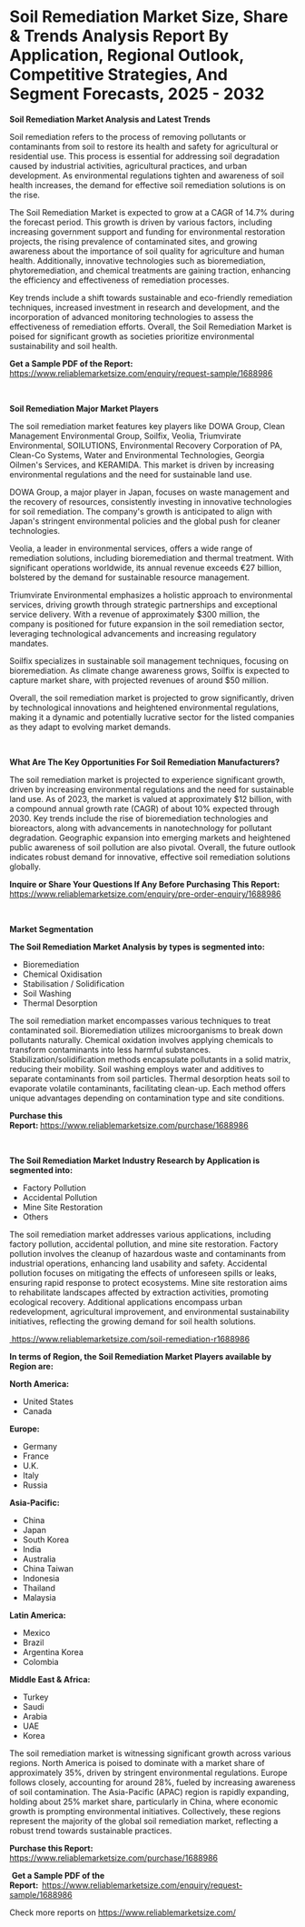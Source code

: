 <p><h1>Soil Remediation Market Size, Share & Trends Analysis Report By Application, Regional Outlook, Competitive Strategies, And Segment Forecasts, 2025 - 2032</h1></p><p><strong>Soil Remediation Market Analysis and Latest Trends</strong></p>
<p><p>Soil remediation refers to the process of removing pollutants or contaminants from soil to restore its health and safety for agricultural or residential use. This process is essential for addressing soil degradation caused by industrial activities, agricultural practices, and urban development. As environmental regulations tighten and awareness of soil health increases, the demand for effective soil remediation solutions is on the rise.</p><p>The Soil Remediation Market is expected to grow at a CAGR of 14.7% during the forecast period. This growth is driven by various factors, including increasing government support and funding for environmental restoration projects, the rising prevalence of contaminated sites, and growing awareness about the importance of soil quality for agriculture and human health. Additionally, innovative technologies such as bioremediation, phytoremediation, and chemical treatments are gaining traction, enhancing the efficiency and effectiveness of remediation processes. </p><p>Key trends include a shift towards sustainable and eco-friendly remediation techniques, increased investment in research and development, and the incorporation of advanced monitoring technologies to assess the effectiveness of remediation efforts. Overall, the Soil Remediation Market is poised for significant growth as societies prioritize environmental sustainability and soil health.</p></p>
<p><strong>Get a Sample PDF of the Report:&nbsp;</strong> <a href="https://www.reliablemarketsize.com/enquiry/request-sample/1688986?utm_campaign=2733&utm_medium=2&utm_source=Github&utm_content=ia&utm_term=26032025&utm_id=soil-remediation">https://www.reliablemarketsize.com/enquiry/request-sample/1688986</a></p>
<p>&nbsp;</p>
<p><strong>Soil Remediation Major Market Players</strong></p>
<p><p>The soil remediation market features key players like DOWA Group, Clean Management Environmental Group, Soilfix, Veolia, Triumvirate Environmental, SOILUTIONS, Environmental Recovery Corporation of PA, Clean-Co Systems, Water and Environmental Technologies, Georgia Oilmen's Services, and KERAMIDA. This market is driven by increasing environmental regulations and the need for sustainable land use.</p><p>DOWA Group, a major player in Japan, focuses on waste management and the recovery of resources, consistently investing in innovative technologies for soil remediation. The company's growth is anticipated to align with Japan's stringent environmental policies and the global push for cleaner technologies.</p><p>Veolia, a leader in environmental services, offers a wide range of remediation solutions, including bioremediation and thermal treatment. With significant operations worldwide, its annual revenue exceeds €27 billion, bolstered by the demand for sustainable resource management.</p><p>Triumvirate Environmental emphasizes a holistic approach to environmental services, driving growth through strategic partnerships and exceptional service delivery. With a revenue of approximately $300 million, the company is positioned for future expansion in the soil remediation sector, leveraging technological advancements and increasing regulatory mandates.</p><p>Soilfix specializes in sustainable soil management techniques, focusing on bioremediation. As climate change awareness grows, Soilfix is expected to capture market share, with projected revenues of around $50 million.</p><p>Overall, the soil remediation market is projected to grow significantly, driven by technological innovations and heightened environmental regulations, making it a dynamic and potentially lucrative sector for the listed companies as they adapt to evolving market demands.</p></p>
<p>&nbsp;</p>
<p><strong>What Are The Key Opportunities For Soil Remediation Manufacturers?</strong></p>
<p><p>The soil remediation market is projected to experience significant growth, driven by increasing environmental regulations and the need for sustainable land use. As of 2023, the market is valued at approximately $12 billion, with a compound annual growth rate (CAGR) of about 10% expected through 2030. Key trends include the rise of bioremediation technologies and bioreactors, along with advancements in nanotechnology for pollutant degradation. Geographic expansion into emerging markets and heightened public awareness of soil pollution are also pivotal. Overall, the future outlook indicates robust demand for innovative, effective soil remediation solutions globally.</p></p>
<p><strong>Inquire or Share Your Questions If Any Before Purchasing This Report:</strong> <a href="https://www.reliablemarketsize.com/enquiry/pre-order-enquiry/1688986?utm_campaign=2733&utm_medium=2&utm_source=Github&utm_content=ia&utm_term=26032025&utm_id=soil-remediation">https://www.reliablemarketsize.com/enquiry/pre-order-enquiry/1688986</a></p>
<p>&nbsp;</p>
<p><strong>Market Segmentation</strong></p>
<p><strong>The Soil Remediation Market Analysis by types is segmented into:</strong></p>
<p><ul><li>Bioremediation</li><li>Chemical Oxidisation</li><li>Stabilisation / Solidification</li><li>Soil Washing</li><li>Thermal Desorption</li></ul></p>
<p><p>The soil remediation market encompasses various techniques to treat contaminated soil. Bioremediation utilizes microorganisms to break down pollutants naturally. Chemical oxidation involves applying chemicals to transform contaminants into less harmful substances. Stabilization/solidification methods encapsulate pollutants in a solid matrix, reducing their mobility. Soil washing employs water and additives to separate contaminants from soil particles. Thermal desorption heats soil to evaporate volatile contaminants, facilitating clean-up. Each method offers unique advantages depending on contamination type and site conditions.</p></p>
<p><strong>Purchase this Report:&nbsp;</strong><a href="https://www.reliablemarketsize.com/purchase/1688986?utm_campaign=2733&utm_medium=2&utm_source=Github&utm_content=ia&utm_term=26032025&utm_id=soil-remediation">https://www.reliablemarketsize.com/purchase/1688986</a></p>
<p>&nbsp;</p>
<p><strong>The Soil Remediation Market Industry Research by Application is segmented into:</strong></p>
<p><ul><li>Factory Pollution</li><li>Accidental Pollution</li><li>Mine Site Restoration</li><li>Others</li></ul></p>
<p><p>The soil remediation market addresses various applications, including factory pollution, accidental pollution, and mine site restoration. Factory pollution involves the cleanup of hazardous waste and contaminants from industrial operations, enhancing land usability and safety. Accidental pollution focuses on mitigating the effects of unforeseen spills or leaks, ensuring rapid response to protect ecosystems. Mine site restoration aims to rehabilitate landscapes affected by extraction activities, promoting ecological recovery. Additional applications encompass urban redevelopment, agricultural improvement, and environmental sustainability initiatives, reflecting the growing demand for soil health solutions.</p></p>
<p><a href="https://www.reliablemarketsize.com/soil-remediation-r1688986?utm_campaign=2733&utm_medium=2&utm_source=Github&utm_content=ia&utm_term=26032025&utm_id=soil-remediation">&nbsp;https://www.reliablemarketsize.com/soil-remediation-r1688986</a></p>
<p><strong>In terms of Region, the Soil Remediation Market Players available by Region are:</strong></p>
<p>
    <p> <strong> North America: </strong>
        <ul>
            <li>United States</li>
            <li>Canada</li>
        </ul>
        </p> 
    <p> <strong> Europe: </strong>
        <ul>
            <li>Germany</li>
            <li>France</li>
            <li>U.K.</li>
            <li>Italy</li>
            <li>Russia</li>
        </ul>
        </p> 
    <p> <strong> Asia-Pacific: </strong>
        <ul>
            <li>China</li>
            <li>Japan</li>
            <li>South Korea</li>
            <li>India</li>
            <li>Australia</li>
            <li>China Taiwan</li>
            <li>Indonesia</li>
            <li>Thailand</li>
            <li>Malaysia</li>
        </ul>
        </p> 
    <p> <strong> Latin America: </strong>
        <ul>
            <li>Mexico</li>
            <li>Brazil</li>
            <li>Argentina Korea</li>
            <li>Colombia</li>
        </ul>
        </p> 
    <p> <strong> Middle East & Africa: </strong>
        <ul>
            <li>Turkey</li>
            <li>Saudi</li>
            <li>Arabia</li>
            <li>UAE</li>
            <li>Korea</li>
        </ul>
    </p>
    </p>
<p><p>The soil remediation market is witnessing significant growth across various regions. North America is poised to dominate with a market share of approximately 35%, driven by stringent environmental regulations. Europe follows closely, accounting for around 28%, fueled by increasing awareness of soil contamination. The Asia-Pacific (APAC) region is rapidly expanding, holding about 25% market share, particularly in China, where economic growth is prompting environmental initiatives. Collectively, these regions represent the majority of the global soil remediation market, reflecting a robust trend towards sustainable practices.</p></p>
<p><strong>Purchase this Report: </strong><a href="https://www.reliablemarketsize.com/purchase/1688986?utm_campaign=2733&utm_medium=2&utm_source=Github&utm_content=ia&utm_term=26032025&utm_id=soil-remediation">https://www.reliablemarketsize.com/purchase/1688986</a></p>
<p>&nbsp;<strong>Get a Sample PDF of the Report:&nbsp;&nbsp;</strong><a href="https://www.reliablemarketsize.com/enquiry/request-sample/1688986?utm_campaign=2733&utm_medium=2&utm_source=Github&utm_content=ia&utm_term=26032025&utm_id=soil-remediation">https://www.reliablemarketsize.com/enquiry/request-sample/1688986</a></p>
<p><strong></strong></p>
<p>Check more reports on <a href="https://www.reliablemarketsize.com/?utm_campaign=2733&utm_medium=2&utm_source=Github&utm_content=ia&utm_term=26032025&utm_id=soil-remediation">https://www.reliablemarketsize.com/</a></p>